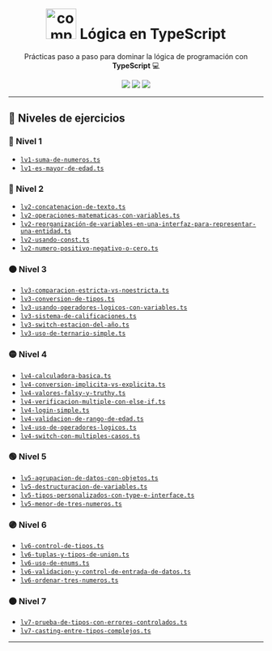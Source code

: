 <h1 align="center"><img src="http://www.nyan.cat/cats/original.gif" alt="computer" width="60"> Lógica en TypeScript</h1>

<p align="center">
  Prácticas paso a paso para dominar la lógica de programación con <strong>TypeScript</strong> 💻
</p>

<p align="center">
  <img src="https://img.shields.io/badge/estado-en%20progreso-blue?style=flat-square" />
  <img src="https://img.shields.io/github/languages/top/jcbalbdev/logica-typescript?style=flat-square" />
  <img src="https://img.shields.io/github/last-commit/jcbalbdev/logica-typescript?style=flat-square" />
</p>

---

## 🧐 Niveles de ejercicios

### 🔵 Nivel 1
- [`lv1-suma-de-numeros.ts`](./lv1-suma-de-numeros.ts)
- [`lv1-es-mayor-de-edad.ts`](./lv1-es-mayor-de-edad.ts)

### 🔴 Nivel 2
- [`lv2-concatenacion-de-texto.ts`](./lv2-concatenacion-de-texto.ts)
- [`lv2-operaciones-matematicas-con-variables.ts`](./lv2-operaciones-matematicas-con-variables.ts)
- [`lv2-reorganización-de-variables-en-una-interfaz-para-representar-una-entidad.ts`](./lv2-reorganización-de-variables-en-una-interfaz-para-representar-una-entidad.ts)
- [`lv2-usando-const.ts`](./lv2-usando-const.ts)
- [`lv2-numero-positivo-negativo-o-cero.ts`](./lv2-numero-positivo-negativo-o-cero.ts)

### 🟠 Nivel 3
- [`lv3-comparacion-estricta-vs-noestricta.ts`](./lv3-comparacion-estricta-vs-noestricta.ts)
- [`lv3-conversion-de-tipos.ts`](./lv3-conversion-de-tipos.ts)
- [`lv3-usando-operadores-logicos-con-variables.ts`](./lv3-usando-operadores-logicos-con-variables.ts)
- [`lv3-sistema-de-calificaciones.ts`](./lv3-sistema-de-calificaciones.ts)
- [`lv3-switch-estacion-del-año.ts`](./lv3-switch-estacion-del-año.ts)
- [`lv3-uso-de-ternario-simple.ts`](./lv3-uso-de-ternario-simple.ts)

### 🟡 Nivel 4
- [`lv4-calculadora-basica.ts`](./lv4-calculadora-basica.ts)
- [`lv4-conversion-implicita-vs-explicita.ts`](./lv4-conversion-implicita-vs-explicita.ts)
- [`lv4-valores-falsy-y-truthy.ts`](./lv4-valores-falsy-y-truthy.ts)
- [`lv4-verificacion-multiple-con-else-if.ts`](./lv4-verificacion-multiple-con-else-if.ts)
- [`lv4-login-simple.ts`](./lv4-login-simple.ts)
- [`lv4-validacion-de-rango-de-edad.ts`](./lv4-validacion-de-rango-de-edad.ts)
- [`lv4-uso-de-operadores-logicos.ts`](./lv4-uso-de-operadores-logicos.ts)
- [`lv4-switch-con-multiples-casos.ts`](./lv4-switch-con-multiples-casos.ts)

### 🟢 Nivel 5
- [`lv5-agrupacion-de-datos-con-objetos.ts`](./lv5-agrupacion-de-datos-con-objetos.ts)
- [`lv5-destructuracion-de-variables.ts`](./lv5-destructuracion-de-variables.ts)
- [`lv5-tipos-personalizados-con-type-e-interface.ts`](./lv5-tipos-personalizados-con-type-e-interface.ts)
- [`lv5-menor-de-tres-numeros.ts`](./lv5-menor-de-tres-numeros.ts)

### 🟣 Nivel 6
- [`lv6-control-de-tipos.ts`](./lv6-control-de-tipos.ts)
- [`lv6-tuplas-y-tipos-de-union.ts`](./lv6-tuplas-y-tipos-de-union.ts)
- [`lv6-uso-de-enums.ts`](./lv6-uso-de-enums.ts)
- [`lv6-validacion-y-control-de-entrada-de-datos.ts`](./lv6-validacion-y-control-de-entrada-de-datos.ts)
- [`lv6-ordenar-tres-numeros.ts`](./lv6-ordenar-tres-numeros.ts)


### 🟤 Nivel 7
- [`lv7-prueba-de-tipos-con-errores-controlados.ts`](./lv7-prueba-de-tipos-con-errores-controlados.ts)
- [`lv7-casting-entre-tipos-complejos.ts`](./lv7-casting-entre-tipos-complejos.ts)

---

